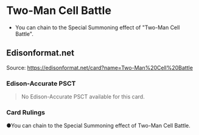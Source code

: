 # Two-Man Cell Battle

*   You can chain to the Special Summoning effect of "Two-Man Cell Battle".

## Edisonformat.net

Source: https://edisonformat.net/card?name=Two-Man%20Cell%20Battle

### Edison-Accurate PSCT

> No Edison-Accurate PSCT available for this card.

### Card Rulings

●You can chain to the Special Summoning effect of Two-Man Cell Battle.
            